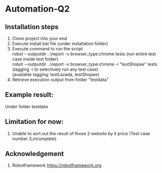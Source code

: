 # Automation-Q2
## Installation steps
1) Clone project into your end
2) Execute install.bat file (under installation folder)
3) Execute command to run the script  
   robot --outputdir ..\report -v browser_type:chrome  tests   (run entire test case inside test folder)  
   robot --outputdir ..\report -v browser_type:chrome -i "testShopee"  tests   (tagging -i to selectively run any test case)  
   (available tagging: testLazada, testShopee)
4) Retrieve execution output from folder "testdata"

## Example result:  
Under folder testdata

## Limitation for now:
1) Unable to sort out the result of those 2 website by it price  (Test case number 3,incomplete)

## Acknowledgement
1) Robotframework https://robotframework.org
